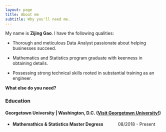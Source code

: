 ```yaml
---
layout: page
title: About me
subtitle: Why you'll need me.
---
```


My name is **Zijing Gao**. I have the following qualities:

- Thorough and meticulous Data Analyst passionate about helping businesses succeed.

- Mathematics and Statistics program graduate with keenness in obtaining details.

- Possessing strong technical skills rooted in substantial training as an engineer.

__What else do you need?__

### Education

#### Georgetown University | Washington, D.C. ([Visit Georgetown University!](https://www.georgetown.edu/))
- __Mathemathics & Statistics Master Degress__ &nbsp; &nbsp; &nbsp; &nbsp; &nbsp; &nbsp;08/2018 - Present



